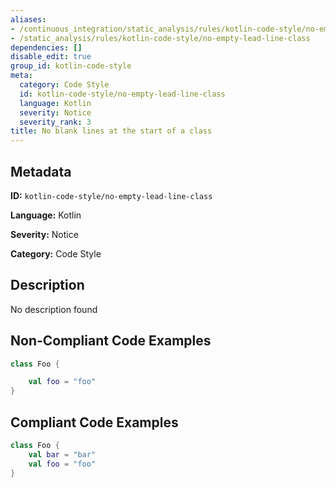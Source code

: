 ```yaml
---
aliases:
- /continuous_integration/static_analysis/rules/kotlin-code-style/no-empty-lead-line-class
- /static_analysis/rules/kotlin-code-style/no-empty-lead-line-class
dependencies: []
disable_edit: true
group_id: kotlin-code-style
meta:
  category: Code Style
  id: kotlin-code-style/no-empty-lead-line-class
  language: Kotlin
  severity: Notice
  severity_rank: 3
title: No blank lines at the start of a class
---
```

<!--  SOURCED FROM https://github.com/DataDog/datadog-static-analyzer-rule-docs -->


## Metadata
**ID:** `kotlin-code-style/no-empty-lead-line-class`

**Language:** Kotlin

**Severity:** Notice

**Category:** Code Style

## Description
No description found

## Non-Compliant Code Examples
```kotlin
class Foo {

    val foo = "foo"
}
```

## Compliant Code Examples
```kotlin
class Foo {
    val bar = "bar"
    val foo = "foo"
}
```
